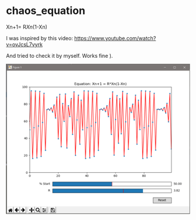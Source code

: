 # chaos_equation
Xn+1= R*Xn*(1-Xn)

I was inspired by this video: https://www.youtube.com/watch?v=ovJcsL7vyrk

And tried to check it by myself. Works fine ).

![Example of work](example.png)
